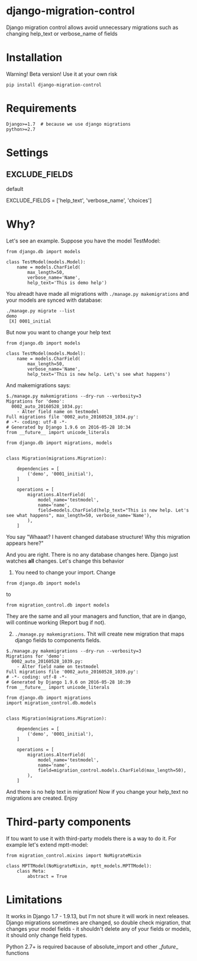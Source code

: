 # django-migration-control
Django migration control allows avoid unnecessary migrations such as changing help_text or verbose_name of fields

# Installation
Warning! Beta version! Use it at your own risk
```
pip install django-migration-control
```

# Requirements
```
Django>=1.7  # because we use django migrations
python>=2.7
```

# Settings

## EXCLUDE_FIELDS

default

EXCLUDE_FIELDS = ['help_text', 'verbose_name', 'choices']


# Why?
Let's see an example. Suppose you have the model TestModel:
```
from django.db import models

class TestModel(models.Model):
    name = models.CharField(
        max_length=50,
        verbose_name='Name',
        help_text='This is demo help')
```

You alreadt have made all migrations with ```./manage.py makemigrations``` and your models are synced with database:
```
./manage.py migrate --list
demo
 [X] 0001_initial
```

But now you want to change your help text
```
from django.db import models

class TestModel(models.Model):
    name = models.CharField(
        max_length=50,
        verbose_name='Name',
        help_text='This is new help. Let\'s see what happens')
```

And makemigrations says:
```
$./manage.py makemigrations --dry-run --verbosity=3
Migrations for 'demo':
  0002_auto_20160528_1034.py:
    - Alter field name on testmodel
Full migrations file '0002_auto_20160528_1034.py':
# -*- coding: utf-8 -*-
# Generated by Django 1.9.6 on 2016-05-28 10:34
from __future__ import unicode_literals

from django.db import migrations, models


class Migration(migrations.Migration):

    dependencies = [
        ('demo', '0001_initial'),
    ]

    operations = [
        migrations.AlterField(
            model_name='testmodel',
            name='name',
            field=models.CharField(help_text="This is new help. Let's see what happens", max_length=50, verbose_name='Name'),
        ),
    ]
```

You say "Whaaat? I havent changed database structure! Why this migration appears here?"

And you are right. There is no any database changes here. Django just watches **all** changes. Let's change this behavior

1. You need to change your import. Change
```
from django.db import models
```
to
```
from migration_control.db import models
```
They are the same and all your managers and function, that are in django, will continue working (Report bug if not).

2. ```./manage.py makemigrations```. Thit will create new migration that maps django fields to components fields.
```
$./manage.py makemigrations --dry-run --verbosity=3
Migrations for 'demo':
  0002_auto_20160528_1039.py:
    - Alter field name on testmodel
Full migrations file '0002_auto_20160528_1039.py':
# -*- coding: utf-8 -*-
# Generated by Django 1.9.6 on 2016-05-28 10:39
from __future__ import unicode_literals

from django.db import migrations
import migration_control.db.models


class Migration(migrations.Migration):

    dependencies = [
        ('demo', '0001_initial'),
    ]

    operations = [
        migrations.AlterField(
            model_name='testmodel',
            name='name',
            field=migration_control.models.CharField(max_length=50),
        ),
    ]
```
And there is no help text in migration! Now if you change your help_text no migrations are created. Enjoy

# Third-party components
If tou want to use it with third-party models there is a way to do it. For example let's extend mptt-model:
```
from migration_control.mixins import NoMigrateMixin

class MPTTModel(NoMigrateMixin, mptt_models.MPTTModel):
    class Meta:
        abstract = True
```

# Limitations
It works in Django 1.7 - 1.9.13, but I'm not shure it will work in next releases. Django migrations sometimes are changed, so double check migration, that changes your model fields - it shouldn't delete any of your fields or models, it should only change field types.

Python 2.7+ is required bacause of absolute\_import and other \__future__ functions
